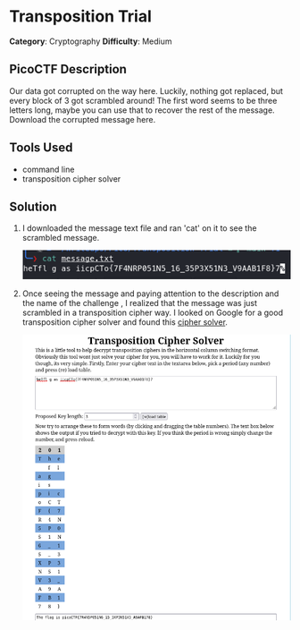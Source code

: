 # Transposition Trial

**Category**: Cryptography
**Difficulty**: Medium

## PicoCTF Description
Our data got corrupted on the way here. Luckily, nothing got replaced, but every block of 3 got 
scrambled around! The first word seems to be three letters long, maybe you can use that to recover 
the rest of the message. Download the corrupted message here.

## Tools Used
- command line
- transposition cipher solver

## Solution
1. I downloaded the message text file and ran 'cat' on it to see the scrambled message.

    ![Output](./catmessage.png)


2. Once seeing the message and paying attention to the description and the name of the challenge
    , I realized that the message was just scrambled in a transposition cipher way. I looked on
    Google for a good transposition cipher solver and found this [cipher solver](https://tholman.com/other/transposition/).

    ![Output](./decipher.png)